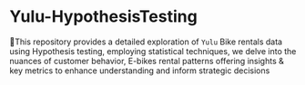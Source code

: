 # Yulu-HypothesisTesting
📘This repository provides a detailed exploration of `Yulu` Bike rentals data using Hypothesis testing, employing statistical techniques, we delve into the nuances of customer behavior, E-bikes rental patterns offering insights &amp; key metrics to enhance understanding and inform strategic decisions
